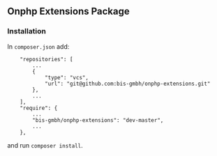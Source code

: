 ## Onphp Extensions Package

### Installation

In `composer.json` add:

```
    "repositories": [
        ...
        {
            "type": "vcs",
            "url": "git@github.com:bis-gmbh/onphp-extensions.git"
        },
        ...
    ],
    "require": {
        ...
        "bis-gmbh/onphp-extensions": "dev-master",
        ...
    },
```
 and run `composer install`.
 